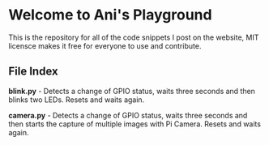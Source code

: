 # Welcome to Ani's Playground

This is the repository for all of the code snippets I post on the website, MIT licensce makes it free for everyone to use and contribute.

## File Index

**blink.py** - Detects a change of GPIO status, waits three seconds and then blinks two LEDs. Resets and waits again.

**camera.py** - Detects a change of GPIO status, waits three seconds and then starts the capture of multiple images with Pi Camera. Resets and waits again.
